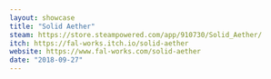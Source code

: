 ```yaml
---
layout: showcase
title: "Solid Aether"
steam: https://store.steampowered.com/app/910730/Solid_Aether/
itch: https://fal-works.itch.io/solid-aether
website: https://www.fal-works.com/solid-aether
date: "2018-09-27"
---
```

